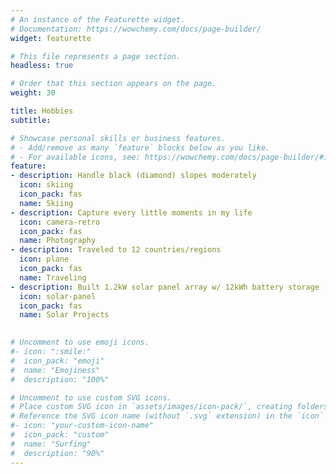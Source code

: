 ```yaml
---
# An instance of the Featurette widget.
# Documentation: https://wowchemy.com/docs/page-builder/
widget: featurette

# This file represents a page section.
headless: true

# Order that this section appears on the page.
weight: 30

title: Hobbies
subtitle:

# Showcase personal skills or business features.
# - Add/remove as many `feature` blocks below as you like.
# - For available icons, see: https://wowchemy.com/docs/page-builder/#icons
feature:
- description: Handle black (diamond) slopes moderately
  icon: skiing
  icon_pack: fas
  name: Skiing
- description: Capture every little moments in my life
  icon: camera-retro
  icon_pack: fas
  name: Photography
- description: Traveled to 12 countries/regions
  icon: plane
  icon_pack: fas
  name: Traveling
- description: Built 1.2kW solar panel array w/ 12kWh battery storage
  icon: solar-panel
  icon_pack: fas
  name: Solar Projects

  
# Uncomment to use emoji icons.
#- icon: ":smile:"
#  icon_pack: "emoji"
#  name: "Emojiness"
#  description: "100%"  

# Uncomment to use custom SVG icons.
# Place custom SVG icon in `assets/images/icon-pack/`, creating folders if necessary.
# Reference the SVG icon name (without `.svg` extension) in the `icon` field.
#- icon: "your-custom-icon-name"
#  icon_pack: "custom"
#  name: "Surfing"
#  description: "90%"
---
```


